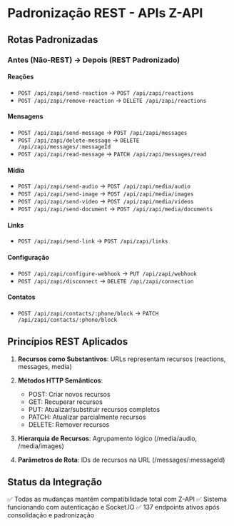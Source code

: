 # Padronização REST - APIs Z-API

## Rotas Padronizadas

### Antes (Não-REST) → Depois (REST Padronizado)

#### Reações
- `POST /api/zapi/send-reaction` → `POST /api/zapi/reactions`
- `POST /api/zapi/remove-reaction` → `DELETE /api/zapi/reactions`

#### Mensagens
- `POST /api/zapi/send-message` → `POST /api/zapi/messages`
- `POST /api/zapi/delete-message` → `DELETE /api/zapi/messages/:messageId`
- `POST /api/zapi/read-message` → `PATCH /api/zapi/messages/read`

#### Mídia
- `POST /api/zapi/send-audio` → `POST /api/zapi/media/audio`
- `POST /api/zapi/send-image` → `POST /api/zapi/media/images`
- `POST /api/zapi/send-video` → `POST /api/zapi/media/videos`
- `POST /api/zapi/send-document` → `POST /api/zapi/media/documents`

#### Links
- `POST /api/zapi/send-link` → `POST /api/zapi/links`

#### Configuração
- `POST /api/zapi/configure-webhook` → `PUT /api/zapi/webhook`
- `POST /api/zapi/disconnect` → `DELETE /api/zapi/connection`

#### Contatos
- `POST /api/zapi/contacts/:phone/block` → `PATCH /api/zapi/contacts/:phone/block`

## Princípios REST Aplicados

1. **Recursos como Substantivos**: URLs representam recursos (reactions, messages, media)
2. **Métodos HTTP Semânticos**:
   - POST: Criar novos recursos
   - GET: Recuperar recursos
   - PUT: Atualizar/substituir recursos completos
   - PATCH: Atualizar parcialmente recursos
   - DELETE: Remover recursos

3. **Hierarquia de Recursos**: Agrupamento lógico (/media/audio, /media/images)
4. **Parâmetros de Rota**: IDs de recursos na URL (/messages/:messageId)

## Status da Integração
✅ Todas as mudanças mantêm compatibilidade total com Z-API
✅ Sistema funcionando com autenticação e Socket.IO
✅ 137 endpoints ativos após consolidação e padronização